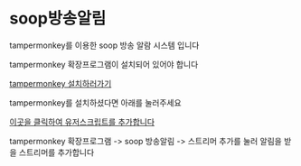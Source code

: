 # soop방송알림
tampermonkey를 이용한 soop 방송 알람 시스템 입니다

tampermonkey 확장프로그램이 설치되어 있어야 합니다

[tampermonkey 설치하러가기](https://www.tampermonkey.net/)

tampermonkey를 설치하셨다면 아래를 눌러주세요

[이곳을 클릭하여 유저스크립트를 추가합니다](https://github.com/qxs0000/sooplive-alert/raw/refs/heads/main/main.user.js)

tampermonkey 확장프로그램 -> soop 방송알림 -> 스트리머 추가를 눌러 알림을 받을 스트리머를 추가합니다
